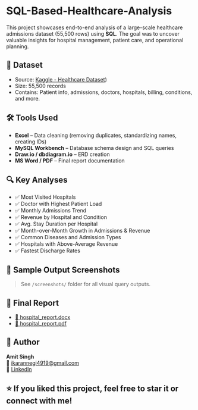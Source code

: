 # SQL-Based-Healthcare-Analysis

This project showcases end-to-end analysis of a large-scale healthcare admissions dataset (55,500 rows) using **SQL**. The goal was to uncover valuable insights for hospital management, patient care, and operational planning.

## 📂 Dataset

- Source: [Kaggle - Healthcare Dataset](https://www.kaggle.com/datasets/prasad22/healthcare-dataset/data))
- Size: 55,500 records
- Contains: Patient info, admissions, doctors, hospitals, billing, conditions, and more.

## 🛠️ Tools Used

- **Excel** – Data cleaning (removing duplicates, standardizing names, creating IDs)
- **MySQL Workbench** – Database schema design and SQL queries
- **Draw.io / dbdiagram.io** – ERD creation
- **MS Word / PDF** – Final report documentation

## 🔍 Key Analyses

- ✅ Most Visited Hospitals
- ✅ Doctor with Highest Patient Load
- ✅ Monthly Admissions Trend
- ✅ Revenue by Hospital and Condition
- ✅ Avg. Stay Duration per Hospital
- ✅ Month-over-Month Growth in Admissions & Revenue
- ✅ Common Diseases and Admission Types
- ✅ Hospitals with Above-Average Revenue
- ✅ Fastest Discharge Rates

## 📸 Sample Output Screenshots

> See `/screenshots/` folder for all visual query outputs.

## 📄 Final Report

- [📘 hospital_report.docx](Healthcare_Sql.docx)
- [📄 hospital_report.pdf](Healthcare_Sql.pdf)

## 🤝 Author

**Amit Singh**  
📧 ikarannegi4919@gmail.com  
🔗 [LinkedIn](https://www.linkedin.com/in/amit-singh2003)


## ⭐ If you liked this project, feel free to star it or connect with me!
